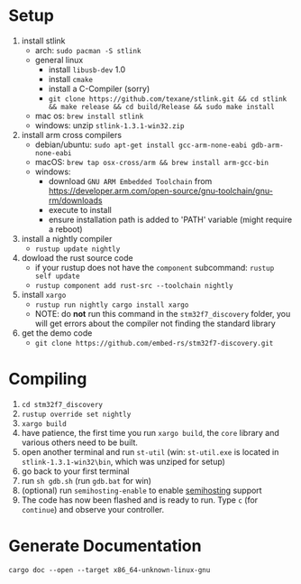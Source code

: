 # Setup

1. install stlink
    * arch: `sudo pacman -S stlink`
    * general linux
        * install `libusb-dev` 1.0
        * install `cmake`
        * install a C-Compiler (sorry)
        * `git clone https://github.com/texane/stlink.git && cd stlink && make release && cd build/Release && sudo make install`
    * mac os: `brew install stlink`
    * windows: unzip `stlink-1.3.1-win32.zip`
2. install arm cross compilers
    * debian/ubuntu: `sudo apt-get install gcc-arm-none-eabi gdb-arm-none-eabi`
    * macOS: `brew tap osx-cross/arm && brew install arm-gcc-bin`
    * windows:
        * download `GNU ARM Embedded Toolchain` from https://developer.arm.com/open-source/gnu-toolchain/gnu-rm/downloads
        * execute to install
        * ensure installation path is added to 'PATH' variable (might require a reboot)
3. install a nightly compiler
    * `rustup update nightly`
4. dowload the rust source code
    * if your rustup does not have the `component` subcommand: `rustup self update`
    * `rustup component add rust-src --toolchain nightly`
5. install `xargo`
    * `rustup run nightly cargo install xargo`
    * NOTE: do **not** run this command in the `stm32f7_discovery` folder, you will get errors about the compiler not finding the standard library
6. get the demo code
    * `git clone https://github.com/embed-rs/stm32f7-discovery.git`

# Compiling

1. `cd stm32f7_discovery`
2. `rustup override set nightly`
3. `xargo build`
4. have patience, the first time you run `xargo build`, the `core` library and various others need to be built.
5. open another terminal and run `st-util` (win: `st-util.exe` is located in `stlink-1.3.1-win32\bin`, which was unziped for setup)
6. go back to your first terminal
7. run `sh gdb.sh` (run `gdb.bat` for win)
8. (optional) run `semihosting-enable` to enable [semihosting](http://embed.rs/articles/2016/semi-hosting-rust/) support
9. The code has now been flashed and is ready to run. Type `c` (for `continue`) and observe your controller.

# Generate Documentation

`cargo doc --open --target x86_64-unknown-linux-gnu`

